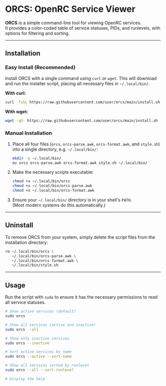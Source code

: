 # ORCS: OpenRC Service Viewer

**ORCS** is a simple command-line tool for viewing OpenRC services.  
It provides a color-coded table of service statuses, PIDs, and runlevels, with options for filtering and sorting.

---

## Installation

### Easy Install (Recommended)

Install ORCS with a single command using `curl` or `wget`. This will download and run the installer script, placing all necessary files in `~/.local/bin/`.

**With curl:**

```sh
curl -fsSL https://raw.githubusercontent.com/user/orcs/main/install.sh | sh
```

**With wget:**

```sh
wget -qO- https://raw.githubusercontent.com/user/orcs/main/install.sh | sh
```

### Manual Installation

1. Place all four files (`orcs`, `orcs-parse.awk`, `orcs-format.awk`, and `style.sh`) into a single directory, e.g. `~/.local/bin/`:

   ```sh
   mkdir -p ~/.local/bin/
   mv orcs orcs-parse.awk orcs-format.awk style.sh ~/.local/bin/
   ```

2. Make the necessary scripts executable:

   ```sh
   chmod +x ~/.local/bin/orcs
   chmod +x ~/.local/bin/orcs-parse.awk
   chmod +x ~/.local/bin/orcs-format.awk
   ```

3. Ensure your `~/.local/bin/` directory is in your shell's `PATH`.  
   (Most modern systems do this automatically.)

---

## Uninstall

To remove ORCS from your system, simply delete the script files from the installation directory:

```sh
rm ~/.local/bin/orcs \
   ~/.local/bin/orcs-parse.awk \
   ~/.local/bin/orcs-format.awk \
   ~/.local/bin/style.sh
```

---

## Usage

Run the script with `sudo` to ensure it has the necessary permissions to read all service statuses.

```sh
# Show active services (default)
sudo orcs

# Show all services (active and inactive)
sudo orcs --all

# Show only inactive services
sudo orcs --inactive

# Sort active services by name
sudo orcs --active --sort-name

# Show all services sorted by runlevel
sudo orcs --all --sort-runlevel

# Display the help
```

